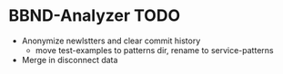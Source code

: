 # BBND-Analyzer TODO

- Anonymize newlstters and clear commit history
  - move test-examples to patterns dir, rename to service-patterns
- Merge in disconnect data
